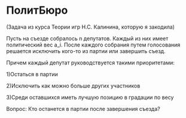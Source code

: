 # ПолитБюро
(Задача из курса Теории игр Н.С. Калинина, которую я закодила)

Пусть на съезде собралось n депутатов. Каждый из них имеет политический вес a_i. После каждого собрания путем голосования решается исключить кого-то из партии или завершить съезд.

Причем каждый депутат руководствуется такими приоритетами:

1)Остаться в партии

2)Исключить как можно больше других участников

3)Среди оставшихся иметь лучшую позицию в градации по весу

Вопрос: Кто останется в партии после завершения съезда?
